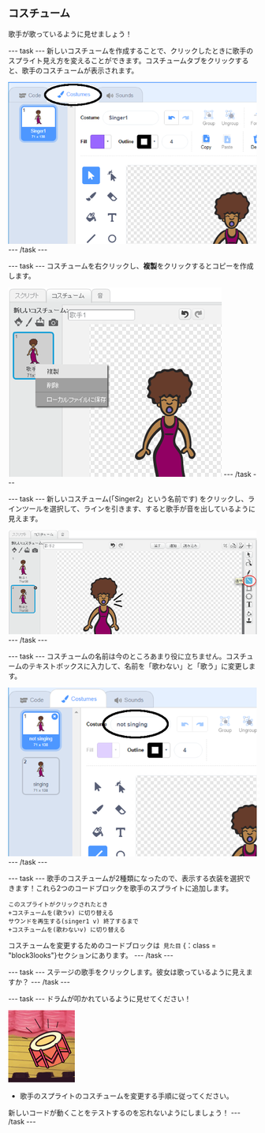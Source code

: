 ## コスチューム

歌手が歌っているように見せましょう！

\--- task \--- 新しいコスチュームを作成することで、クリックしたときに歌手のスプライト見え方を変えることができます。コスチュームタブをクリックすると、歌手のコスチュームが表示されます。

![スクリーンショット](images/band-singer-costume-annotated.png) \--- /task \---

\--- task \--- コスチュームを右クリックし、**複製**をクリックするとコピーを作成します。

![スクリーンショット](images/band-singer-duplicate.png) \--- /task \---

\--- task \--- 新しいコスチューム(「Singer2」という名前です) をクリックし、ラインツールを選択して、ラインを引きます、すると歌手が音を出しているように見えます。

![スクリーンショット](images/band-singer-click.png) \--- /task \---

\--- task \--- コスチュームの名前は今のところあまり役に立ちません。コスチュームのテキストボックスに入力して、名前を「歌わない」と「歌う」に変更します。

![スクリーンショット](images/band-singer-name-annotated.png) \--- /task \---

\--- task \--- 歌手のコスチュームが2種類になったので、表示する衣装を選択できます！これら2つのコードブロックを歌手のスプライトに追加します。

```blocks3
このスプライトがクリックされたとき
+コスチュームを(歌うv) に切り替える
サウンドを再生する(singer1 v) 終了するまで
+コスチュームを(歌わないv) に切り替える
```

コスチュームを変更するためのコードブロックは` 見た目` {：class = "block3looks"}セクションにあります。 \--- /task \---

\--- task \--- ステージの歌手をクリックします。彼女は歌っているように見えますか？ \--- /task \---

\--- task \--- ドラムが叩かれているように見せてください！

![スクリーンショット](images/band-drum-final.png)

- 歌手のスプライトのコスチュームを変更する手順に従ってください。

新しいコードが動くことをテストするのを忘れないようにしましょう！ \--- /task \---